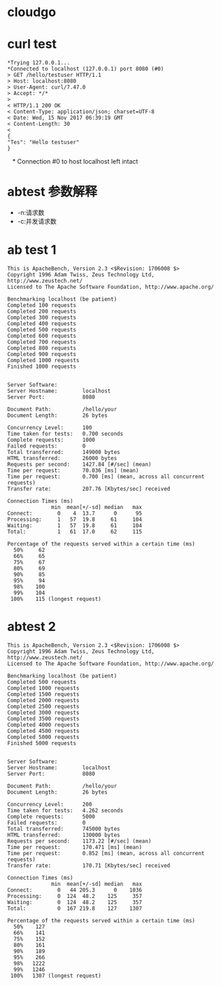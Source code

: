 # cloudgo
# curl test

    *Trying 127.0.0.1...
    *Connected to localhost (127.0.0.1) port 8080 (#0)
    > GET /hello/testuser HTTP/1.1
    > Host: localhost:8080
    > User-Agent: curl/7.47.0
    > Accept: */*
    >
    < HTTP/1.1 200 OK
    < Content-Type: application/json; charset=UTF-8
    < Date: Wed, 15 Nov 2017 06:39:19 GMT
    < Content-Length: 30
    <
    {
    "Tes": "Hello testuser"
    }
    * Connection #0 to host localhost left intact

# abtest 参数解释 

- -n:请求数
- -c:并发请求数

# ab test 1

    This is ApacheBench, Version 2.3 <$Revision: 1706008 $>
    Copyright 1996 Adam Twiss, Zeus Technology Ltd, http://www.zeustech.net/
    Licensed to The Apache Software Foundation, http://www.apache.org/

    Benchmarking localhost (be patient)
    Completed 100 requests
    Completed 200 requests
    Completed 300 requests
    Completed 400 requests
    Completed 500 requests
    Completed 600 requests
    Completed 700 requests
    Completed 800 requests
    Completed 900 requests
    Completed 1000 requests
    Finished 1000 requests


    Server Software:        
    Server Hostname:        localhost
    Server Port:            8080

    Document Path:          /hello/your
    Document Length:        26 bytes

    Concurrency Level:      100
    Time taken for tests:   0.700 seconds
    Complete requests:      1000
    Failed requests:        0
    Total transferred:      149000 bytes
    HTML transferred:       26000 bytes
    Requests per second:    1427.84 [#/sec] (mean)
    Time per request:       70.036 [ms] (mean)
    Time per request:       0.700 [ms] (mean, across all concurrent requests)
    Transfer rate:          207.76 [Kbytes/sec] received

    Connection Times (ms)
                  min  mean[+/-sd] median   max
    Connect:        0    4  13.7      0      95
    Processing:     1   57  19.8     61     104
    Waiting:        1   57  19.8     61     104
    Total:          1   61  17.0     62     115

    Percentage of the requests served within a certain time (ms)
      50%     62
      66%     65
      75%     67
      80%     69
      90%     85
      95%     94
      98%    100
      99%    104
     100%    115 (longest request)

# abtest 2

    This is ApacheBench, Version 2.3 <$Revision: 1706008 $>
    Copyright 1996 Adam Twiss, Zeus Technology Ltd, http://www.zeustech.net/
    Licensed to The Apache Software Foundation, http://www.apache.org/

    Benchmarking localhost (be patient)
    Completed 500 requests
    Completed 1000 requests
    Completed 1500 requests
    Completed 2000 requests
    Completed 2500 requests
    Completed 3000 requests
    Completed 3500 requests
    Completed 4000 requests
    Completed 4500 requests
    Completed 5000 requests
    Finished 5000 requests


    Server Software:        
    Server Hostname:        localhost
    Server Port:            8080

    Document Path:          /hello/your
    Document Length:        26 bytes

    Concurrency Level:      200
    Time taken for tests:   4.262 seconds
    Complete requests:      5000
    Failed requests:        0
    Total transferred:      745000 bytes
    HTML transferred:       130000 bytes
    Requests per second:    1173.22 [#/sec] (mean)
    Time per request:       170.471 [ms] (mean)
    Time per request:       0.852 [ms] (mean, across all concurrent requests)
    Transfer rate:          170.71 [Kbytes/sec] received

    Connection Times (ms)
                  min  mean[+/-sd] median   max
    Connect:        0   44 205.3      0    1036
    Processing:     0  124  48.2    125     357
    Waiting:        0  124  48.2    125     357
    Total:          0  167 219.8    127    1307

    Percentage of the requests served within a certain time (ms)
      50%    127
      66%    141
      75%    152
      80%    161
      90%    189
      95%    266
      98%   1222
      99%   1246
     100%   1307 (longest request)
